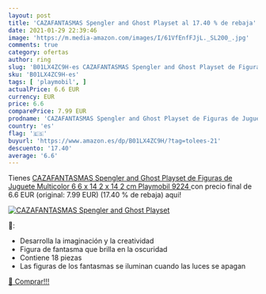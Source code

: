 ```yaml
---
layout: post
title: 'CAZAFANTASMAS Spengler and Ghost Playset al 17.40 % de rebaja'
date: 2021-01-29 22:39:46
image: 'https://m.media-amazon.com/images/I/61VfEnfFJjL._SL200_.jpg'
comments: true
category: ofertas
author: ring
slug: 'B01LX4ZC9H-es CAZAFANTASMAS Spengler and Ghost Playset de Figuras de...'
sku: 'B01LX4ZC9H-es'
tags: [ 'playmobil', ]
actualPrice: 6.6 EUR
currency: EUR
price: 6.6
comparePrice: 7.99 EUR
prodname: 'CAZAFANTASMAS Spengler and Ghost Playset de Figuras de Juguete  Multicolor  6 6 x 14 2 x 14 2 cm  Playmobil 9224 '
country: 'es'
flag: '🇪🇸'
buyurl: 'https://www.amazon.es/dp/B01LX4ZC9H/?tag=tolees-21'
descuento: '17.40'
average: '6.6'
---
```


Tienes [CAZAFANTASMAS Spengler and Ghost Playset de Figuras de Juguete  Multicolor  6 6 x 14 2 x 14 2 cm  Playmobil 9224 ](https://www.amazon.es/dp/B01LX4ZC9H/?tag=tolees-21) con precio final de  6.6 EUR (original: 7.99 EUR) (17.40 %  de rebaja) aqui!

[![CAZAFANTASMAS Spengler and Ghost Playset](https://m.media-amazon.com/images/I/61VfEnfFJjL._SL200_.jpg)](https://www.amazon.es/dp/B01LX4ZC9H/?tag=tolees-21)

🔎:

- Desarrolla la imaginación y la creatividad
- Figura de fantasma que brilla en la oscuridad
- Contiene 18 piezas
- Las figuras de los fantasmas se iluminan cuando las luces se apagan

[🛒 Comprar!!!](https://www.amazon.es/dp/B01LX4ZC9H/?tag=tolees-21)
